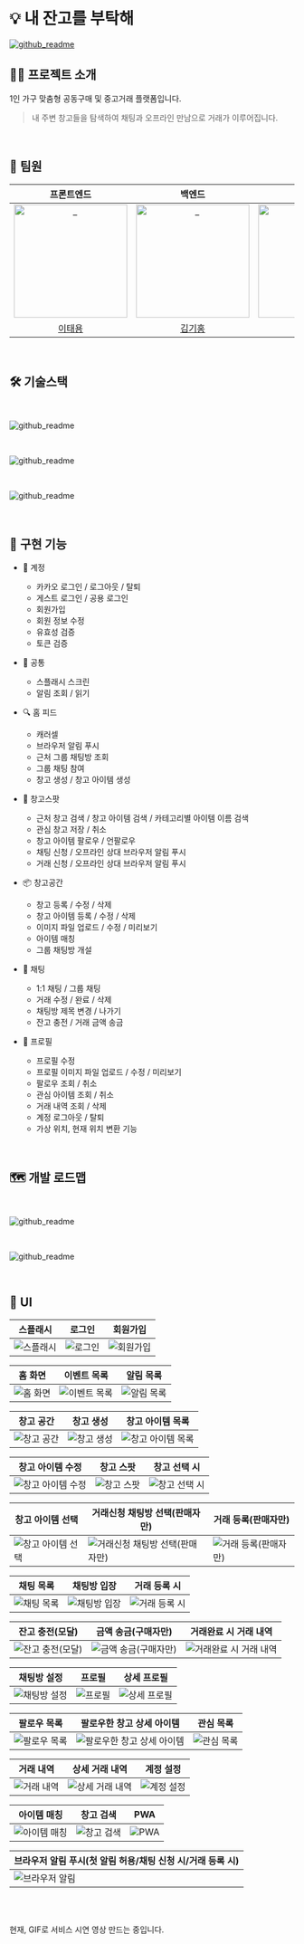# 💡 내 잔고를 부탁해

[![github_readme](https://naejango-s3-image.s3.ap-northeast-2.amazonaws.com/outer/naejango_banner.jpg)](https://naejango.site/)

## 💁‍♂️ 프로젝트 소개

1인 가구 맞춤형 공동구매 및 중고거래 플랫폼입니다.

> 내 주변 창고들을 탐색하여 채팅과 오프라인 만남으로 거래가 이루어집니다.

<br />

## 🌟 팀원

|                                                       프론트엔드                                                        |                                                        백엔드                                                         |                                                         백엔드                                                          
| :---------------------------------------------------------------------------------------------------------------------: | :-----------------------------------------------------------------------------------------------------------------------: | :---------------------------------------------------------------------------------------------------------------------: |
| <img src="https://naejango-s3-image.s3.ap-northeast-2.amazonaws.com/outer/github_avatar_taeyong.png" width=200px alt="_"/> | <img src="https://naejango-s3-image.s3.ap-northeast-2.amazonaws.com/outer/github_avatar_kihong.jpeg" width=200px alt="_"/> | <img src="https://naejango-s3-image.s3.ap-northeast-2.amazonaws.com/outer/github_avatar_sejun.jpeg" width=200px alt="_"/> |
|                                           [이태용](https://github.com/airhalfsoundhalf)                                            |                                            [김기홍](https://github.com/utopiandreams)                                            |                                          [안세준](https://github.com/asjjun)                                           |

<br />

## 🛠 기술스택

<br />

![github_readme](https://naejango-s3-image.s3.ap-northeast-2.amazonaws.com/outer/naejango_frontend_tech.svg)

<br />

![github_readme](https://naejango-s3-image.s3.ap-northeast-2.amazonaws.com/outer/naejango_backend_tech.svg)

<br />

![github_readme](https://naejango-s3-image.s3.ap-northeast-2.amazonaws.com/outer/naejango_infra_tech.svg)

<br />

## 📱 구현 기능

- 🔐 계정
  - 카카오 로그인 / 로그아웃 / 탈퇴
  - 게스트 로그인 / 공용 로그인
  - 회원가입
  - 회원 정보 수정
  - 유효성 검증
  - 토큰 검증
 
- 📌 공통
  - 스플래시 스크린
  - 알림 조회 / 읽기
 

- 🔍 홈 피드
  - 캐러셀
  - 브라우저 알림 푸시
  - 근처 그룹 채팅방 조회
  - 그룹 채팅 참여
  - 창고 생성 / 창고 아이템 생성

- 📍 창고스팟
  - 근처 창고 검색 / 창고 아이템 검색 / 카테고리별 아이템 이름 검색
  - 관심 창고 저장 / 취소
  - 창고 아이템 팔로우 / 언팔로우
  - 채팅 신청 / 오프라인 상대 브라우저 알림 푸시
  - 거래 신청 / 오프라인 상대 브라우저 알림 푸시
 
- 📦 창고공간
  - 창고 등록 / 수정 / 삭제
  - 창고 아이템 등록 / 수정 / 삭제
  - 이미지 파일 업로드 / 수정 / 미리보기
  - 아이템 매칭
  - 그룹 채팅방 개설

- 💬 채팅
  - 1:1 채팅 / 그룹 채팅
  - 거래 수정 / 완료 / 삭제
  - 채팅방 제목 변경 / 나가기
  - 잔고 충전 / 거래 금액 송금

- 👤 프로필
  - 프로필 수정
  - 프로필 이미지 파일 업로드 / 수정 / 미리보기
  - 팔로우 조회 / 취소
  - 관심 아이템 조회 / 취소
  - 거래 내역 조회 / 삭제
  - 계정 로그아웃 / 탈퇴
  - 가상 위치, 현재 위치 변환 기능

<br />

## 🗺️ 개발 로드맵

<br />

![github_readme](https://naejango-s3-image.s3.ap-northeast-2.amazonaws.com/outer/naejango_user_service.png)

<br />

![github_readme](https://naejango-s3-image.s3.ap-northeast-2.amazonaws.com/outer/naejango_ci_05.svg)

<br />

## 🎨 UI

|스플래시 | 로그인| 회원가입 | 
|---|---|---|
|![스플래시](https://naejango-s3-image.s3.ap-northeast-2.amazonaws.com/outer/layout/01.svg)|![로그인](https://naejango-s3-image.s3.ap-northeast-2.amazonaws.com/outer/layout/02.svg)|![회원가입](https://naejango-s3-image.s3.ap-northeast-2.amazonaws.com/outer/layout/03.svg)|

|홈 화면| 이벤트 목록 | 알림 목록 |
|---|---|---|
|![홈 화면](https://naejango-s3-image.s3.ap-northeast-2.amazonaws.com/outer/layout/04.svg)|![이벤트 목록](https://naejango-s3-image.s3.ap-northeast-2.amazonaws.com/outer/layout/05.svg)|![알림 목록](https://naejango-s3-image.s3.ap-northeast-2.amazonaws.com/outer/layout/06.svg)|

|창고 공간| 창고 생성 | 창고 아이템 목록 |
|---|---|---|
|![창고 공간](https://naejango-s3-image.s3.ap-northeast-2.amazonaws.com/outer/layout/07.svg)|![창고 생성](https://naejango-s3-image.s3.ap-northeast-2.amazonaws.com/outer/layout/08_2.svg)|![창고 아이템 목록](https://naejango-s3-image.s3.ap-northeast-2.amazonaws.com/outer/layout/09.svg)|

|창고 아이템 수정| 창고 스팟 | 창고 선택 시 |
|---|---|---|
|![창고 아이템 수정](https://naejango-s3-image.s3.ap-northeast-2.amazonaws.com/outer/layout/10.svg)|![창고 스팟](https://naejango-s3-image.s3.ap-northeast-2.amazonaws.com/outer/layout/11.svg)|![창고 선택 시](https://naejango-s3-image.s3.ap-northeast-2.amazonaws.com/outer/layout/12.svg)|

|창고 아이템 선택 | 거래신청 채팅방 선택(판매자만) | 거래 등록(판매자만) |
|---|---|---|
|![창고 아이템 선택](https://naejango-s3-image.s3.ap-northeast-2.amazonaws.com/outer/layout/13.svg)|![거래신청 채팅방 선택(판매자만)](https://naejango-s3-image.s3.ap-northeast-2.amazonaws.com/outer/layout/14.svg)|![거래 등록(판매자만)](https://naejango-s3-image.s3.ap-northeast-2.amazonaws.com/outer/layout/15.svg)|

|채팅 목록 | 채팅방 입장 | 거래 등록 시 |
|---|---|---|
|![채팅 목록](https://naejango-s3-image.s3.ap-northeast-2.amazonaws.com/outer/layout/16.svg)|![채팅방 입장](https://naejango-s3-image.s3.ap-northeast-2.amazonaws.com/outer/layout/17.svg)|![거래 등록 시](https://naejango-s3-image.s3.ap-northeast-2.amazonaws.com/outer/layout/18.svg)|

|잔고 충전(모달) | 금액 송금(구매자만) | 거래완료 시 거래 내역 |
|---|---|---|
|![잔고 충전(모달)](https://naejango-s3-image.s3.ap-northeast-2.amazonaws.com/outer/layout/19.svg)|![금액 송금(구매자만)](https://naejango-s3-image.s3.ap-northeast-2.amazonaws.com/outer/layout/20.svg)|![거래완료 시 거래 내역](https://naejango-s3-image.s3.ap-northeast-2.amazonaws.com/outer/layout/21.svg)|

|채팅방 설정 | 프로필 | 상세 프로필 |
|---|---|---|
|![채팅방 설정](https://naejango-s3-image.s3.ap-northeast-2.amazonaws.com/outer/layout/22.svg)|![프로필](https://naejango-s3-image.s3.ap-northeast-2.amazonaws.com/outer/layout/23.svg)|![상세 프로필](https://naejango-s3-image.s3.ap-northeast-2.amazonaws.com/outer/layout/24.svg)|

|팔로우 목록 | 팔로우한 창고 상세 아이템 | 관심 목록 |
|---|---|---|
|![팔로우 목록](https://naejango-s3-image.s3.ap-northeast-2.amazonaws.com/outer/layout/25.svg)|![팔로우한 창고 상세 아이템](https://naejango-s3-image.s3.ap-northeast-2.amazonaws.com/outer/layout/26.svg)|![관심 목록](https://naejango-s3-image.s3.ap-northeast-2.amazonaws.com/outer/layout/27.svg)|

|거래 내역 | 상세 거래 내역 | 계정 설정 |
|---|---|---|
|![거래 내역](https://naejango-s3-image.s3.ap-northeast-2.amazonaws.com/outer/layout/28.svg)|![상세 거래 내역](https://naejango-s3-image.s3.ap-northeast-2.amazonaws.com/outer/layout/29.svg)|![계정 설정](https://naejango-s3-image.s3.ap-northeast-2.amazonaws.com/outer/layout/30.svg)|

|아이템 매칭 | 창고 검색 | PWA |
|---|---|---|
|![아이템 매칭](https://naejango-s3-image.s3.ap-northeast-2.amazonaws.com/outer/layout/itemMatch.gif)|![창고 검색](https://naejango-s3-image.s3.ap-northeast-2.amazonaws.com/outer/layout/search_02.gif)|![PWA](https://naejango-s3-image.s3.ap-northeast-2.amazonaws.com/outer/layout/PWA_02.gif)|

|브라우저 알림 푸시(첫 알림 허용/채팅 신청 시/거래 등록 시)
|---|
|![브라우저 알림](https://naejango-s3-image.s3.ap-northeast-2.amazonaws.com/outer/layout/alarm_01.gif)|



<br />
<br />

현재, GIF로 서비스 시연 영상 만드는 중입니다.  
